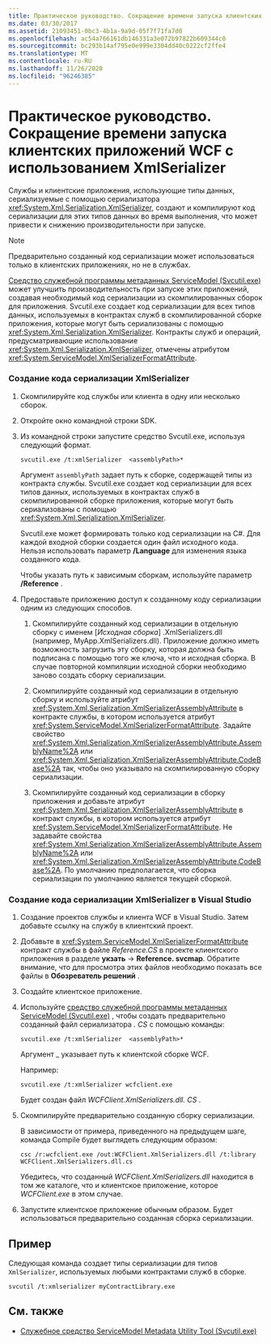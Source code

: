 ```yaml
---
title: Практическое руководство. Сокращение времени запуска клиентских приложений WCF с использованием XmlSerializer
ms.date: 03/30/2017
ms.assetid: 21093451-0bc3-4b1a-9a9d-05f7f71fa7d0
ms.openlocfilehash: ac54a766161db146331a3e072b97822b609344c0
ms.sourcegitcommit: bc293b14af795e0e999e3304dd40c0222cf2ffe4
ms.translationtype: MT
ms.contentlocale: ru-RU
ms.lasthandoff: 11/26/2020
ms.locfileid: "96246385"
---
```

# <a name="how-to-improve-the-startup-time-of-wcf-client-applications-using-the-xmlserializer"></a>Практическое руководство. Сокращение времени запуска клиентских приложений WCF с использованием XmlSerializer

Службы и клиентские приложения, использующие типы данных, сериализуемые с помощью сериализатора <xref:System.Xml.Serialization.XmlSerializer>, создают и компилируют код сериализации для этих типов данных во время выполнения, что может привести к снижению производительности при запуске.  
  
> [!NOTE]
> Предварительно созданный код сериализации может использоваться только в клиентских приложениях, но не в службах.  
  
 [Средство служебной программы метаданных ServiceModel (Svcutil.exe)](../servicemodel-metadata-utility-tool-svcutil-exe.md) может улучшить производительность при запуске этих приложений, создавая необходимый код сериализации из скомпилированных сборок для приложения. Svcutil.exe создает код сериализации для всех типов данных, используемых в контрактах служб в скомпилированной сборке приложения, которые могут быть сериализованы с помощью <xref:System.Xml.Serialization.XmlSerializer>. Контракты служб и операций, предусматривающие использование <xref:System.Xml.Serialization.XmlSerializer>, отмечены атрибутом <xref:System.ServiceModel.XmlSerializerFormatAttribute>.  
  
### <a name="to-generate-xmlserializer-serialization-code"></a>Создание кода сериализации XmlSerializer  
  
1. Скомпилируйте код службы или клиента в одну или несколько сборок.  
  
2. Откройте окно командной строки SDK.  
  
3. Из командной строки запустите средство Svcutil.exe, используя следующий формат.  
  
    ```console  
    svcutil.exe /t:xmlSerializer  <assemblyPath>*  
    ```  
  
     Аргумент `assemblyPath` задает путь к сборке, содержащей типы из контракта службы. Svcutil.exe создает код сериализации для всех типов данных, используемых в контрактах служб в скомпилированной сборке приложения, которые могут быть сериализованы с помощью <xref:System.Xml.Serialization.XmlSerializer>.  
  
     Svcutil.exe может формировать только код сериализации на C#. Для каждой входной сборки создается один файл исходного кода. Нельзя использовать параметр **/Language** для изменения языка созданного кода.  
  
     Чтобы указать путь к зависимым сборкам, используйте параметр **/Reference** .  
  
4. Предоставьте приложению доступ к созданному коду сериализации одним из следующих способов.  
  
    1. Скомпилируйте созданный код сериализации в отдельную сборку с именем [*Исходная сборка*] .XmlSerializers.dll (например, MyApp.XmlSerializers.dll). Приложение должно иметь возможность загрузить эту сборку, которая должна быть подписана с помощью того же ключа, что и исходная сборка. В случае повторной компиляции исходной сборки необходимо заново создать сборку сериализации.  
  
    2. Скомпилируйте созданный код сериализации в отдельную сборку и используйте атрибут <xref:System.Xml.Serialization.XmlSerializerAssemblyAttribute> в контракте службы, в котором используется атрибут <xref:System.ServiceModel.XmlSerializerFormatAttribute>. Задайте свойство <xref:System.Xml.Serialization.XmlSerializerAssemblyAttribute.AssemblyName%2A> или <xref:System.Xml.Serialization.XmlSerializerAssemblyAttribute.CodeBase%2A> так, чтобы оно указывало на скомпилированную сборку сериализации.  
  
    3. Скомпилируйте созданный код сериализации в сборку приложения и добавьте атрибут <xref:System.Xml.Serialization.XmlSerializerAssemblyAttribute> в контракт службы, в котором используется атрибут <xref:System.ServiceModel.XmlSerializerFormatAttribute>. Не задавайте свойства <xref:System.Xml.Serialization.XmlSerializerAssemblyAttribute.AssemblyName%2A> или <xref:System.Xml.Serialization.XmlSerializerAssemblyAttribute.CodeBase%2A>. По умолчанию предполагается, что сборка сериализации по умолчанию является текущей сборкой.  
  
### <a name="to-generate-xmlserializer-serialization-code-in-visual-studio"></a>Создание кода сериализации XmlSerializer в Visual Studio  
  
1. Создание проектов службы и клиента WCF в Visual Studio. Затем добавьте ссылку на службу в клиентский проект.  
  
2. Добавьте в <xref:System.ServiceModel.XmlSerializerFormatAttribute> контракт службы в файле *Reference.CS* в проекте клиентского приложения в разделе **укзать**  ->  **Reference. svcmap**. Обратите внимание, что для просмотра этих файлов необходимо показать все файлы в **Обозреватель решений** .  
  
3. Создайте клиентское приложение.  
  
4. Используйте [средство служебной программы метаданных ServiceModel (Svcutil.exe)](../servicemodel-metadata-utility-tool-svcutil-exe.md) , чтобы создать предварительно созданный файл сериализатора *. CS* с помощью команды:  
  
    ```console  
    svcutil.exe /t:xmlSerializer  <assemblyPath>*  
    ```  
  
     Аргумент _ указывает путь к клиентской сборке WCF.  
  
     Например:  
  
    ```console  
    svcutil.exe /t:xmlSerializer wcfclient.exe  
    ```  
  
     Будет создан файл *WCFClient.XmlSerializers.dll. CS* .  
  
5. Скомпилируйте предварительно созданную сборку сериализации.  
  
     В зависимости от примера, приведенного на предыдущем шаге, команда Compile будет выглядеть следующим образом:  
  
    ```console  
    csc /r:wcfclient.exe /out:WCFClient.XmlSerializers.dll /t:library WCFClient.XmlSerializers.dll.cs  
    ```  
  
     Убедитесь, что созданный *WCFClient.XmlSerializers.dll* находится в том же каталоге, что и клиентское приложение, которое *WCFClient.exe* в этом случае.  
  
6. Запустите клиентское приложение обычным образом. Будет использоваться предварительно созданная сборка сериализации.  
  
## <a name="example"></a>Пример  

 Следующая команда создает типы сериализации для типов `XmlSerializer`, используемых любыми контрактами служб в сборке.  
  
```console  
svcutil /t:xmlserializer myContractLibrary.exe  
```  
  
## <a name="see-also"></a>См. также

- [Служебное средство ServiceModel Metadata Utility Tool (Svcutil.exe)](../servicemodel-metadata-utility-tool-svcutil-exe.md)
